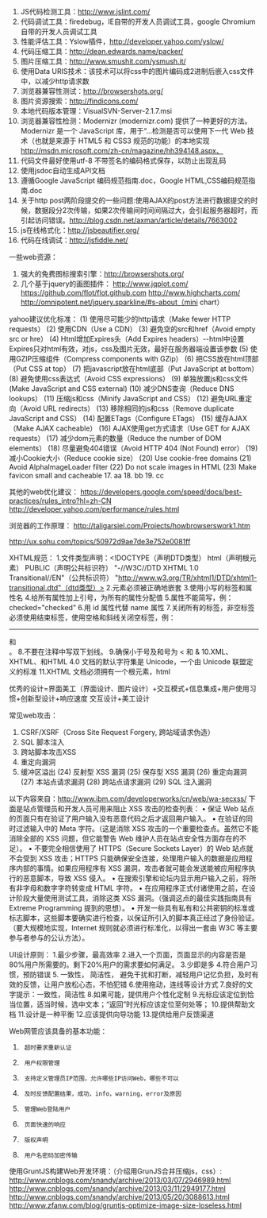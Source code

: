 1.	JS代码检测工具：http://www.jslint.com/
2.	代码调试工具：firedebug，IE自带的开发人员调试工具，google Chromium自带的开发人员调试工具
3.	性能评估工具：Yslow插件，http://developer.yahoo.com/yslow/
4.	代码压缩工具：http://dean.edwards.name/packer/
5.	图片压缩工具：http://www.smushit.com/ysmush.it/
6.	使用Data URIS技术：该技术可以将css中的图片编码成2进制后嵌入css文件中，以减少http请求数
7.	浏览器兼容性测试：http://browsershots.org/
8.	图片资源搜索：http://findicons.com/
9.	本地代码版本管理：VisualSVN-Server-2.1.7.msi
10.	浏览器兼容性检测：Modernizr (modernizr.com) 提供了一种更好的方法。 Modernizr 是一个 JavaScript 库，用于“…检测是否可以使用下一代 Web 技术（也就是来源于 HTML5 和 CSS3 规范的功能）的本地实现 
http://msdn.microsoft.com/zh-cn/magazine/hh394148.aspx、
11.	代码文件最好使用utf-8 不带签名的编码格式保存，以防止出现乱码
12.	使用jsdoc自动生成API文档
13.	遵循Google JavaScript 编码规范指南.doc，Google HTML,CSS编码规范指南.doc
14.	关于http post两阶段提交的一些问题:使用AJAX的post方法进行数据提交的时候，数据段分2次传输，如果2次传输间时间间隔过大，会引起服务器超时，而引起访问错误。http://blog.csdn.net/axman/article/details/7663002
15.	js在线格式化：http://jsbeautifier.org/
16.	代码在线调试：http://jsfiddle.net/

一些web资源：
1.	强大的免费图标搜索引擎：http://browsershots.org/
2.	几个基于jquery的画图插件：
http://www.jqplot.com/
https://github.com/flot/flot.github.com
http://www.highcharts.com/
http://omnipotent.net/jquery.sparkline/#s-about（mini chart）

yahoo建议优化标准：
(1)	使用尽可能少的http请求（Make fewer HTTP requests）
(2)	使用CDN（Use a CDN）
(3)	避免空的src和href（Avoid empty src or hre）
(4)	Html增加Expires头（Add Expires headers）--html中设置Expires只对html有效，对js，css及图片无效，最好在服务器端设置该参数
(5)	使用GZIP压缩组件（Compress components with GZip）
(6)	把CSS放在html顶部（Put CSS at top）
(7)	把javascript放在html底部（Put JavaScript at bottom）
(8)	避免使用css表达式（Avoid CSS expressions）
(9)	单独放置js和css文件(Make JavaScript and CSS external)
(10)	减少DNS查询（Reduce DNS lookups）
(11)	压缩js和css（Minify JavaScript and CSS）
(12)	避免URL重定向（Avoid URL redirects）
(13)	移除相同的js和css（Remove duplicate JavaScript and CSS）
(14)	配置ETags（Configure ETags）
(15)	缓存AJAX（Make AJAX cacheable）
(16)	AJAX使用get方式请求（Use GET for AJAX requests）
(17)	减少dom元素的数量（Reduce the number of DOM elements）
(18)	尽量避免404错误（Avoid HTTP 404 (Not Found) error）
(19)	减小Cookie大小（Reduce cookie size）
(20)	Use cookie-free domains
(21)	Avoid AlphaImageLoader filter
(22)	Do not scale images in HTML
(23)	Make favicon small and cacheable
17.	aa
18.	bb
19.	cc

其他的web优化建议：
https://developers.google.com/speed/docs/best-practices/rules_intro?hl=zh-CN
http://developer.yahoo.com/performance/rules.html

浏览器的工作原理：
http://taligarsiel.com/Projects/howbrowserswork1.htm
 
http://ux.sohu.com/topics/50972d9ae7de3e752e0081ff


XHTML规范：
1.文件类型声明：<!DOCTYPE（声明DTD类型） html（声明根元素） PUBLIC（声明公共标识符）
"-//W3C//DTD XHTML 1.0 Transitional//EN"（公共标识符）
"http://www.w3.org/TR/xhtml1/DTD/xhtml1-transitional.dtd"（dtd类型）>
2.元素必须被正确地嵌套
3.使用小写的标签和属性名
4.给所有属性加上引号，为所有的属性分配值
5.属性不能简写，例：checked="checked"
6.用 id 属性代替 name 属性
7.关闭所有的标签，非空标签必须使用结束标签，使用空格和斜线关闭空标签，例：<hr /> 和 <br />。
8.不要在注释中写双下划线。
9.确保小于号及和号为 < 和 &
10.XML、XHTML、和HTML 4.0 文档的默认字符集是 Unicode，一个由 Unicode 联盟定义的标准
11.XHTML 文档必须拥有一个根元素，html

优秀的设计=界面美工（界面设计、图片设计）+交互模式+信息集成+用户使用习惯+创新型设计+响应速度
交互设计+美工设计


常见web攻击：
1.	CSRF/XSRF（Cross Site Request Forgery, 跨站域请求伪造）
2.	SQL 脚本注入
3.	跨站脚本攻击XSS
4.	重定向漏洞
5.	缓冲区溢出
(24)	反射型 XSS 漏洞
(25)	保存型 XSS 漏洞
(26)	重定向漏洞
(27)	本站点请求漏洞
(28)	跨站点请求漏洞
(29)	SQL 注入漏洞

以下内容来自：http://www.ibm.com/developerworks/cn/web/wa-secxss/
下面是站点管理员和开发人员可用来阻止 XSS 攻击的检查列表：
•	保证 Web 站点的页面只有在验证了用户输入没有恶意代码之后才返回用户输入。
•	在验证的同时过滤输入中的 Meta 字符。（这是消除 XSS 攻击的一个重要检查点。虽然它不能消除全部的 XSS 问题，但它能警告 Web 维护人员在站点安全性方面存在的不足）。
•	不要完全相信使用了 HTTPS（Secure Sockets Layer）的 Web 站点就不会受到 XSS 攻击；HTTPS 只能确保安全连接，处理用户输入的数据是应用程序内部的事情。如果应用程序有 XSS 漏洞，攻击者就可能会发送能被应用程序执行的恶意脚本，导致 XSS 侵入。
•	在搜索引擎和论坛内显示用户输入之前，将所有非字母和数字字符转变成 HTML 字符。
•	在应用程序正式付诸使用之前，在设计阶段大量使用测试工具，消除这类 XSS 漏洞。（强调这点的最佳实践指南具有 Extreme Programming 提到的思想）。
•	开发一些具有私有和公共密钥的标准或标志脚本，这些脚本要确实进行检查，以保证所引入的脚本真正经过了身份验证。（要大规模地实现，Internet 规则就必须进行标准化，以得出一套由 W3C 等主要参与者参与的公认方法）。


UI设计原则：
1.最少步骤，最高效率
2.进入一个页面，页面显示的内容是否是80%用户所需要的。剩下20%用户的需求要如何满足。
3.少即是多
4.符合用户习惯，预防错误
5. 一致性， 简洁性， 避免干扰和打断，减轻用户记忆负担，及时有效的反馈，让用户放松心态，不怕犯错
6.使用拖动，连线等设计方式
7.良好的文字提示：一致性，简洁性
8.如果可能，提供用户个性化定制
9.光标应该定位到恰当位置，适当时候，选中文本；“返回”时光标应该定位至何处等；
10.提供帮助文档
11.设计是一种平衡
12.应该提供向导功能
13.提供给用户反馈渠道

  
 

Web网管应该具备的基本功能：
1.      超时要求重新认证
2.      用户权限管理
3.      支持定义管理员IP范围，允许哪些IP访问Web，哪些不可以
4.      及时反馈配置结果，成功，info，warning，error及原因
5.      管理Web登陆用户
6.      页面快速的响应
7.      版权声明
8.      用户名密码加密传输

使用GruntJS构建Web开发环境：（介绍用GrunJS合并压缩js，css）:
http://www.cnblogs.com/snandy/archive/2013/03/07/2946989.html
http://www.cnblogs.com/snandy/archive/2013/03/11/2949177.html
http://www.cnblogs.com/snandy/archive/2013/05/20/3088613.html
http://www.zfanw.com/blog/gruntjs-optimize-image-size-loseless.html





















 
 


 
